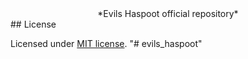 <div style="text-align:center;"> 
*Evils Haspoot official repository*
</div>
## License

Licensed under [MIT license](./LICENSE).
"# evils_haspoot" 
